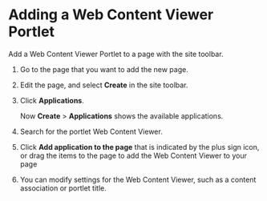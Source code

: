 # Adding a Web Content Viewer Portlet

Add a Web Content Viewer Portlet to a page with the site toolbar.

1.  Go to the page that you want to add the new page.

2.  Edit the page, and select **Create** in the site toolbar.

3.  Click **Applications**.

    Now **Create** \> **Applications** shows the available applications.

4.  Search for the portlet Web Content Viewer.

5.  Click **Add application to the page** that is indicated by the plus sign icon, or drag the items to the page to add the Web Content Viewer to your page

6.  You can modify settings for the Web Content Viewer, such as a content association or portlet title.



